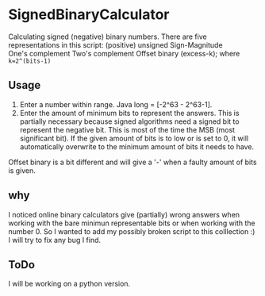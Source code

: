 # SignedBinaryCalculator
Calculating signed (negative) binary numbers. There are five representations in this script:
(positive) unsigned
Sign-Magnitude  
One's complement
Two's complement
Offset binary (excess-k); where `k=2^(bits-1)`

## Usage 
1) Enter a number within range. Java long = [-2^63 - 2^63-1].
2) Enter the amount of minimum bits to represent the answers. This is partially necessary because signed algorithms need a signed bit to represent the negative bit. This is most of the time the MSB (most significant bit). 
If the given amount of bits is to low or is set to 0, it will automatically overwrite to the minimum amount of bits it needs to have.

Offset binary is a bit different and will give a '-' when a faulty amount of bits is given. 

## why
I noticed online binary calculators give (partially) wrong answers when working with the bare minimun representable bits or when working with the number 0. 
So I wanted to add my possibly broken script to this colllection :) I will try to fix any bug I find.

## ToDo
I will be working on a python version.
